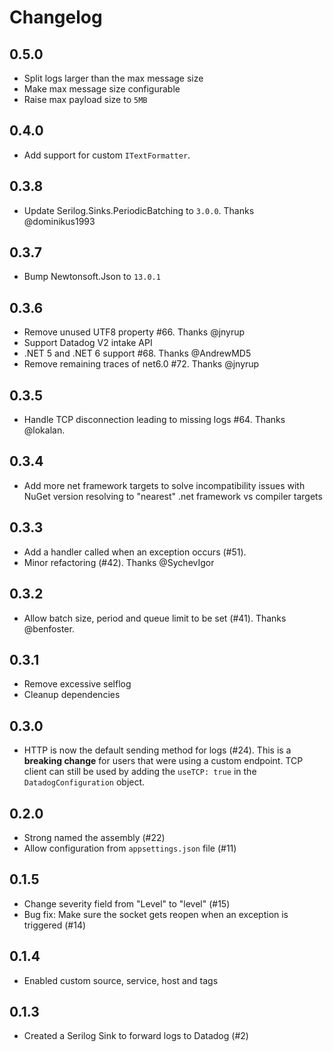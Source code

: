 # Changelog

## 0.5.0
* Split logs larger than the max message size
* Make max message size configurable
* Raise max payload size to `5MB`

## 0.4.0
* Add support for custom `ITextFormatter`.

## 0.3.8
* Update Serilog.Sinks.PeriodicBatching to `3.0.0`. Thanks @dominikus1993 
  
## 0.3.7
* Bump Newtonsoft.Json to `13.0.1`

## 0.3.6

* Remove unused UTF8 property #66. Thanks @jnyrup  
* Support Datadog V2 intake API 
* .NET 5 and .NET 6 support #68. Thanks @AndrewMD5  
* Remove remaining traces of net6.0 #72. Thanks @jnyrup 

## 0.3.5

* Handle TCP disconnection leading to missing logs #64. Thanks @lokalan.

## 0.3.4

* Add more net framework targets to solve incompatibility issues with NuGet version resolving to "nearest" .net framework vs compiler targets

## 0.3.3

* Add a handler called when an exception occurs (#51).
* Minor refactoring (#42). Thanks @SychevIgor

## 0.3.2

* Allow batch size, period and queue limit to be set (#41). Thanks @benfoster.

## 0.3.1

* Remove excessive selflog
* Cleanup dependencies

## 0.3.0

* HTTP is now the default sending method for logs (#24). This is a **breaking change** for
users that were using a custom endpoint. TCP client can still be used by adding the `useTCP: true`
in the `DatadogConfiguration` object.

## 0.2.0

* Strong named the assembly (#22)
* Allow configuration from `appsettings.json` file (#11)

## 0.1.5

* Change severity field from "Level" to "level" (#15)
* Bug fix: Make sure the socket gets reopen when an exception is triggered (#14)

## 0.1.4

* Enabled custom source, service, host and tags

## 0.1.3

* Created a Serilog Sink to forward logs to Datadog (#2)
